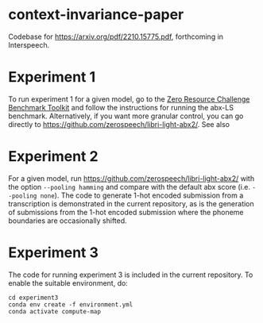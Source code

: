 # context-invariance-paper
Codebase for https://arxiv.org/pdf/2210.15775.pdf, forthcoming in Interspeech.

# Experiment 1
To run experiment 1 for a given model, go to the [Zero Resource Challenge Benchmark Toolkit](https://github.com/zerospeech/benchmarks) and follow the instructions for running the abx-LS benchmark. Alternatively, if you want more granular control, you can go directly to https://github.com/zerospeech/libri-light-abx2/. See also 

# Experiment 2
For a given model, run https://github.com/zerospeech/libri-light-abx2/ with the option `--pooling hamming` and compare with the default abx score (i.e. `--pooling none`). The code to generate 1-hot encoded submission from a transcription is demonstrated in the current repository, as is the generation of submissions from the 1-hot encoded submission where the phoneme boundaries are occasionally shifted.

# Experiment 3
The code for running experiment 3 is included in the current repository. To enable the suitable environment, do: 

```
cd experiment3
conda env create -f environment.yml
conda activate compute-map
```
